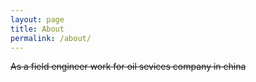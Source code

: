 ```yaml
---
layout: page
title: About
permalink: /about/
---
```

~~As a field engineer work for oil sevices company in china~~